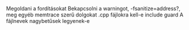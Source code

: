 Megoldani a fordításokat
Bekapcsolni a warningot, -fsanitize=address?, meg egyéb memtrace szerű dolgokat
.cpp fájlokra kell-e include guard
A fájlnevek nagybetűsek legyenek-e 